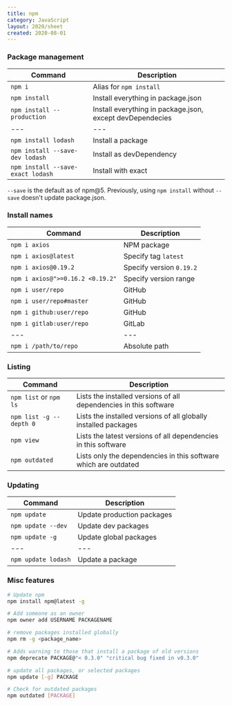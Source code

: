 ```yaml
---
title: npm
category: JavaScript
layout: 2020/sheet
created: 2020-08-01
---
```


### Package management

| Command                           | Description                                               |
| ---                               | ---                                                       |
| `npm i`                           | Alias for `npm install`                                   |
| `npm install`                     | Install everything in package.json                        |
| `npm install --production`        | Install everything in package.json, except devDependecies |
| ---                               | ---                                                       |  
| `npm install lodash`              | Install a package                                         |
| `npm install --save-dev lodash`   | Install as devDependency                                  |
| `npm install --save-exact lodash` | Install with exact                                        |


`--save` is the default as of npm@5. Previously, using `npm install` without `--save` doesn't update package.json.

### Install names

| Command                              | Description             |
| ---                                  | ---                     |
| `npm i axios`                        | NPM package             |
| `npm i axios@latest`                 | Specify tag `latest`    |
| `npm i axios@0.19.2`                 | Specify version `0.19.2`|
| `npm i axios@">=0.16.2 <0.19.2"`     | Specify version range   |                   |
| `npm i user/repo`                    | GitHub                  |
| `npm i user/repo#master`             | GitHub                  |
| `npm i github:user/repo`             | GitHub                  |
| `npm i gitlab:user/repo`             | GitLab                  |
| ---                                  | ---                     |
| `npm i /path/to/repo`                | Absolute path           |


### Listing

| Command                 | Description                                                         |
| ---                     | ---                                                                 |
| `npm list` or `npm ls`  | Lists the installed versions of all dependencies in this software   | 
| `npm list -g --depth 0` | Lists the installed versions of all globally installed packages     | 
| `npm view`              | Lists the latest versions of all dependencies in this software      | 
| `npm outdated`          | Lists only the dependencies in this software which are outdated     |

### Updating

| Command             | Description                |
| ---                 | ---                        |
| `npm update`        | Update production packages |
| `npm update --dev`  | Update dev packages        |
| `npm update -g`     | Update global packages     |
| ---                 | ---                        |
| `npm update lodash` | Update a package           |


### Misc features

```bash
# Update npm 
npm install npm@latest -g
```

```bash
# Add someone as an owner
npm owner add USERNAME PACKAGENAME
```

```bash
# remove packages installed globally
npm rm -g <package_name>
```

```bash
# Adds warning to those that install a package of old versions
npm deprecate PACKAGE@"< 0.3.0" "critical bug fixed in v0.3.0"
```

```bash
# update all packages, or selected packages
npm update [-g] PACKAGE
```

```bash
# Check for outdated packages
npm outdated [PACKAGE]
```